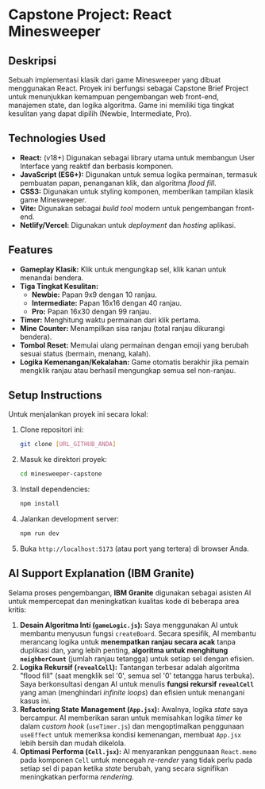 # Capstone Project: React Minesweeper

## Deskripsi

Sebuah implementasi klasik dari game Minesweeper yang dibuat menggunakan React. Proyek ini berfungsi sebagai Capstone Brief Project untuk menunjukkan kemampuan pengembangan web front-end, manajemen state, dan logika algoritma. Game ini memiliki tiga tingkat kesulitan yang dapat dipilih (Newbie, Intermediate, Pro).

## Technologies Used

- **React:** (v18+) Digunakan sebagai library utama untuk membangun User Interface yang reaktif dan berbasis komponen.
- **JavaScript (ES6+):** Digunakan untuk semua logika permainan, termasuk pembuatan papan, penanganan klik, dan algoritma _flood fill_.
- **CSS3:** Digunakan untuk styling komponen, memberikan tampilan klasik game Minesweeper.
- **Vite:** Digunakan sebagai _build tool_ modern untuk pengembangan front-end.
- **Netlify/Vercel:** Digunakan untuk _deployment_ dan _hosting_ aplikasi.

## Features

- **Gameplay Klasik:** Klik untuk mengungkap sel, klik kanan untuk menandai bendera.
- **Tiga Tingkat Kesulitan:**
  - **Newbie:** Papan 9x9 dengan 10 ranjau.
  - **Intermediate:** Papan 16x16 dengan 40 ranjau.
  - **Pro:** Papan 16x30 dengan 99 ranjau.
- **Timer:** Menghitung waktu permainan dari klik pertama.
- **Mine Counter:** Menampilkan sisa ranjau (total ranjau dikurangi bendera).
- **Tombol Reset:** Memulai ulang permainan dengan emoji yang berubah sesuai status (bermain, menang, kalah).
- **Logika Kemenangan/Kekalahan:** Game otomatis berakhir jika pemain mengklik ranjau atau berhasil mengungkap semua sel non-ranjau.

## Setup Instructions

Untuk menjalankan proyek ini secara lokal:

1.  Clone repositori ini:
    ```bash
    git clone [URL_GITHUB_ANDA]
    ```
2.  Masuk ke direktori proyek:
    ```bash
    cd minesweeper-capstone
    ```
3.  Install dependencies:
    ```bash
    npm install
    ```
4.  Jalankan development server:
    ```bash
    npm run dev
    ```
5.  Buka `http://localhost:5173` (atau port yang tertera) di browser Anda.

## AI Support Explanation (IBM Granite)

Selama proses pengembangan, **IBM Granite** digunakan sebagai asisten AI untuk mempercepat dan meningkatkan kualitas kode di beberapa area kritis:

1.  **Desain Algoritma Inti (`gameLogic.js`):** Saya menggunakan AI untuk membantu menyusun fungsi `createBoard`. Secara spesifik, AI membantu merancang logika untuk **menempatkan ranjau secara acak** tanpa duplikasi dan, yang lebih penting, **algoritma untuk menghitung `neighborCount`** (jumlah ranjau tetangga) untuk setiap sel dengan efisien.
2.  **Logika Rekursif (`revealCell`):** Tantangan terbesar adalah algoritma "flood fill" (saat mengklik sel '0', semua sel '0' tetangga harus terbuka). Saya berkonsultasi dengan AI untuk menulis **fungsi rekursif `revealCell`** yang aman (menghindari _infinite loops_) dan efisien untuk menangani kasus ini.
3.  **Refactoring State Management (`App.jsx`):** Awalnya, logika _state_ saya bercampur. AI memberikan saran untuk memisahkan logika _timer_ ke dalam _custom hook_ (`useTimer.js`) dan mengoptimalkan penggunaan `useEffect` untuk memeriksa kondisi kemenangan, membuat `App.jsx` lebih bersih dan mudah dikelola.
4.  **Optimasi Performa (`Cell.jsx`):** AI menyarankan penggunaan `React.memo` pada komponen `Cell` untuk mencegah _re-render_ yang tidak perlu pada setiap sel di papan ketika _state_ berubah, yang secara signifikan meningkatkan performa _rendering_.
